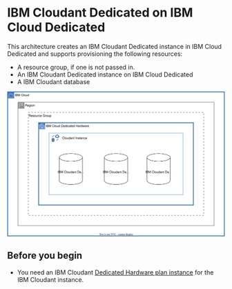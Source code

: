 # IBM Cloudant Dedicated on IBM Cloud Dedicated

This architecture creates an IBM Cloudant Dedicated instance in IBM Cloud Dedicated and supports provisioning the following resources:

- A resource group, if one is not passed in.
- An IBM Cloudant Dedicated instance on IBM Cloud Dedicated
- A IBM Cloudant database

![dedicated-cloudant](../../reference-architecture/dedicated_cloudant.svg)

## Before you begin

* You need an IBM Cloudant [Dedicated Hardware plan instance](https://cloud.ibm.com/docs/Cloudant?topic=Cloudant-ibm-cloud-dedicated) for the IBM Cloudant instance.
